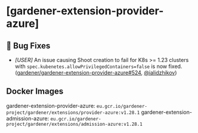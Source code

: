 # [gardener-extension-provider-azure]
## 🐛 Bug Fixes
* *[USER]* An issue causing Shoot creation to fail for K8s >= 1.23 clusters with `spec.kubenetes.allowPrivilegedContainers=false` is now fixed. ([gardener/gardener-extension-provider-azure#524](https://github.com/gardener/gardener-extension-provider-azure/pull/524), [@ialidzhikov](https://github.com/ialidzhikov))
## Docker Images
gardener-extension-provider-azure: `eu.gcr.io/gardener-project/gardener/extensions/provider-azure:v1.28.1`
gardener-extension-admission-azure: `eu.gcr.io/gardener-project/gardener/extensions/admission-azure:v1.28.1`